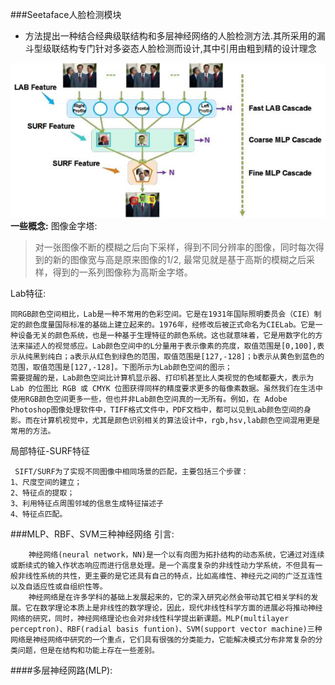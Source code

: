 ###Seetaface人脸检测模块
*  方法提出一种结合经典级联结构和多层神经网络的人脸检测方法.其所采用的漏斗型级联结构专门针对多姿态人脸检测而设计,其中引用由粗到精的设计理念

![](./seetaface1.jpg)
**一些概念:**
  图像金字塔:
> 对一张图像不断的模糊之后向下采样，得到不同分辨率的图像，同时每次得到的新的图像宽与高是原来图像的1/2, 最常见就是基于高斯的模糊之后采样，得到的一系列图像称为高斯金字塔。
 
 Lab特征:
   ```
   同RGB颜色空间相比，Lab是一种不常用的色彩空间。它是在1931年国际照明委员会（CIE）制定的颜色度量国际标准的基础上建立起来的。1976年，经修改后被正式命名为CIELab。它是一种设备无关的颜色系统，也是一种基于生理特征的颜色系统。这也就意味着，它是用数字化的方法来描述人的视觉感应。Lab颜色空间中的L分量用于表示像素的亮度，取值范围是[0,100],表示从纯黑到纯白；a表示从红色到绿色的范围，取值范围是[127,-128]；b表示从黄色到蓝色的范围，取值范围是[127,-128]。下图所示为Lab颜色空间的图示；
   需要提醒的是，Lab颜色空间比计算机显示器、打印机甚至比人类视觉的色域都要大，表示为 Lab 的位图比 RGB 或 CMYK 位图获得同样的精度要求更多的每像素数据。虽然我们在生活中使用RGB颜色空间更多一些，但也并非Lab颜色空间真的一无所有。例如，在 Adobe Photoshop图像处理软件中，TIFF格式文件中，PDF文档中，都可以见到Lab颜色空间的身影。而在计算机视觉中，尤其是颜色识别相关的算法设计中，rgb,hsv,lab颜色空间混用更是常用的方法。
   ```
 局部特征-SURF特征
```
 SIFT/SURF为了实现不同图像中相同场景的匹配，主要包括三个步骤：
1、尺度空间的建立；
2、特征点的提取；
3、利用特征点周围邻域的信息生成特征描述子
4、特征点匹配。
```
 ###MLP、RBF、SVM三种神经网络
 引言:

        神经网络(neural network，NN)是一个以有向图为拓扑结构的动态系统，它通过对连续或断续式的输入作状态响应而进行信息处理。是一个高度复杂的非线性动力学系统，不但具有一般非线性系统的共性，更主要的是它还具有自己的特点，比如高维性、神经元之间的广泛互连性以及自适应性或自组织性等。
        神经网络是在许多学科的基础上发展起来的，它的深入研究必然会带动其它相关学科的发展。它在数学理论本质上是非线性的数学理论，因此，现代非线性科学方面的进展必将推动神经网络的研究，同时，神经网络理论也会对非线性科学提出新课题。MLP(multilayer perceptron)、RBF(radial basis funtion)、SVM(support vector machine)三种网络是神经网络中研究的一个重点，它们具有很强的分类能力，它能解决模式分布非常复杂的分类问题，但是在结构和功能上存在一些差别。
####多层神经网路(MLP):
> 


